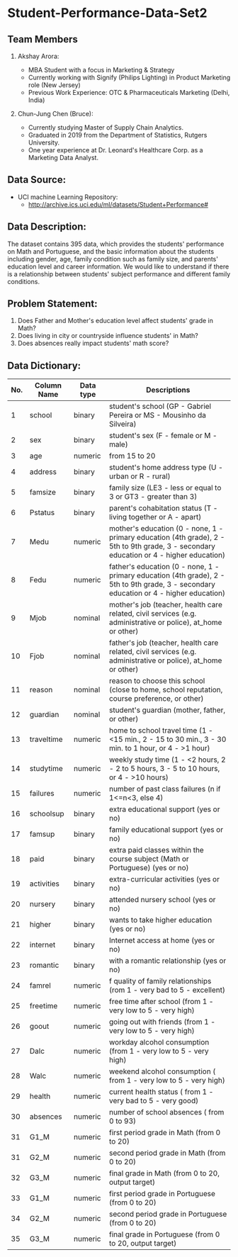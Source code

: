 # Student-Performance-Data-Set2

## Team Members
  1. Akshay Arora:
     - MBA Student with a focus in Marketing & Strategy
     - Currently working with Signify (Philips Lighting) in Product Marketing role (New Jersey)
     - Previous Work Experience: OTC & Pharmaceuticals Marketing (Delhi, India)
     
  2. Chun-Jung Chen (Bruce): 
     - Currently studying Master of Supply Chain Analytics.
     - Graduated in 2019 from the Department of Statistics, Rutgers University.
     - One year experience at Dr. Leonard's Healthcare Corp. as a Marketing Data Analyst.

## Data Source: 
- UCI machine Learning Repository:
  - http://archive.ics.uci.edu/ml/datasets/Student+Performance#

## Data Description:
The dataset contains 395 data, which provides the students' performance on Math and Portuguese, and the basic information about the students including gender, age, family condition such as family size, and parents' education level and career information. We would like to understand if there is a relationship between students' subject performance and different family conditions.


## Problem Statement:
1. Does Father and Mother's education level affect students' grade in Math?
2. Does living in city or countryside influence students' in Math?
3. Does absences really impact students' math score?


## Data Dictionary:
 No. | Column Name | Data type | Descriptions
------------ | ------------ | ------------- | -------------
1  | school | binary | student's school (GP - Gabriel Pereira or MS - Mousinho da Silveira)
2  | sex | binary  | student's sex (F - female or M - male)
3  | age | numeric  | from 15 to 20
4  | address|binary|student's home address type (U - urban or R - rural)
5|famsize|binary| family size (LE3 - less or equal to 3 or GT3 - greater than 3)
6| Pstatus|binary|parent's cohabitation status (T - living together or A - apart)
7| Medu|numeric|mother's education (0 - none, 1 - primary education (4th grade), 2 - 5th to 9th grade, 3 - secondary education or 4 - higher education)
8| Fedu|numeric| father's education (0 - none, 1 - primary education (4th grade), 2 - 5th to 9th grade, 3 - secondary education or 4 - higher education)
9| Mjob|nominal| mother's job (teacher, health care related, civil services (e.g. administrative or police), at_home or other)
10| Fjob| nominal|father's job (teacher, health care related, civil services (e.g. administrative or police), at_home or other)
11| reason|nominal| reason to choose this school (close to home, school reputation, course preference, or other)
12| guardian|nominal| student's guardian (mother, father, or other)
13| traveltime| numeric|home to school travel time (1 - <15 min., 2 - 15 to 30 min., 3 - 30 min. to 1 hour, or 4 - >1 hour)
14| studytime|numeric| weekly study time (1 - <2 hours, 2 - 2 to 5 hours, 3 - 5 to 10 hours, or 4 - >10 hours)
15| failures| numeric|number of past class failures (n if 1<=n<3, else 4)
16|schoolsup| binary|extra educational support (yes or no)
17| famsup| binary|family educational support (yes or no)
18| paid| binary|extra paid classes within the course subject (Math or Portuguese) (yes or no)
19| activities|binary| extra-curricular activities (yes or no)
20| nursery| binary|attended nursery school (yes or no)
21| higher|binary| wants to take higher education (yes or no)
22| internet| binary|Internet access at home (yes or no)
23| romantic | binary| with a romantic relationship (yes or no)
24| famrel |numeric| f quality of family relationships (rom 1 - very bad to 5 - excellent)
25| freetime |numeric|  free time after school (from 1 - very low to 5 - very high)
26| goout | numeric| going out with friends (from 1 - very low to 5 - very high)
27| Dalc | numeric| workday alcohol consumption (from 1 - very low to 5 - very high)
28| Walc |numeric| weekend alcohol consumption ( from 1 - very low to 5 - very high)
29| health | numeric|current health status ( from 1 - very bad to 5 - very good)
30| absences | numeric|number of school absences ( from 0 to 93)
31| G1_M|numeric|first period grade in Math (from 0 to 20)
31| G2_M|numeric|second period grade in Math (from 0 to 20)
32| G3_M|numeric|final grade in Math (from 0 to 20, output target)
33| G1_M|numeric|first period grade in Portuguese (from 0 to 20)
34| G2_M|numeric|second period grade in Portuguese (from 0 to 20)
35| G3_M|numeric|final grade in Portuguese (from 0 to 20, output target)
